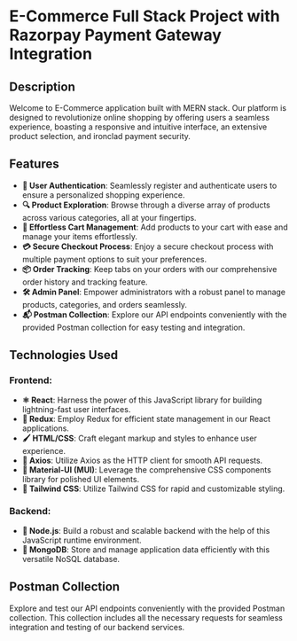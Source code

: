 # E-Commerce Full Stack Project with Razorpay Payment Gateway Integration

## Description

Welcome to E-Commerce application built with MERN stack. Our platform is designed to revolutionize online shopping by offering users a seamless experience, boasting a responsive and intuitive interface, an extensive product selection, and ironclad payment security.

## Features

- **🔐 User Authentication**: Seamlessly register and authenticate users to ensure a personalized shopping experience.
- **🔍 Product Exploration**: Browse through a diverse array of products across various categories, all at your fingertips.
- **🛒 Effortless Cart Management**: Add products to your cart with ease and manage your items effortlessly.
- **💳 Secure Checkout Process**: Enjoy a secure checkout process with multiple payment options to suit your preferences.
- **📦 Order Tracking**: Keep tabs on your orders with our comprehensive order history and tracking feature.
- **🛠️ Admin Panel**: Empower administrators with a robust panel to manage products, categories, and orders seamlessly.
- **📬 Postman Collection**: Explore our API endpoints conveniently with the provided Postman collection for easy testing and integration.

## Technologies Used

### Frontend:

- **⚛️ React**: Harness the power of this JavaScript library for building lightning-fast user interfaces.
- **🔄 Redux**: Employ Redux for efficient state management in our React applications.
- **🖌️ HTML/CSS**: Craft elegant markup and styles to enhance user experience.
- **📡 Axios**: Utilize Axios as the HTTP client for smooth API requests.
- **🎨 Material-UI (MUI)**: Leverage the comprehensive CSS components library for polished UI elements.
- **🌈 Tailwind CSS**: Utilize Tailwind CSS for rapid and customizable styling.

### Backend:

- **🚀 Node.js**: Build a robust and scalable backend with the help of this JavaScript runtime environment.
- **🏦 MongoDB**: Store and manage application data efficiently with this versatile NoSQL database.

## Postman Collection

Explore and test our API endpoints conveniently with the provided Postman collection. This collection includes all the necessary requests for seamless integration and testing of our backend services.
